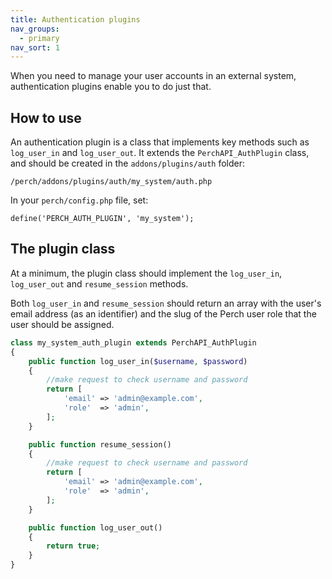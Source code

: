 ```yaml
---
title: Authentication plugins
nav_groups:
  - primary
nav_sort: 1
---
```


When you need to manage your user accounts in an external system, authentication plugins enable you to do just that.

## How to use

An authentication plugin is a class that implements key methods such as `log_user_in` and `log_user_out`. It extends the `PerchAPI_AuthPlugin` class, and should be created in the `addons/plugins/auth` folder:

```unix
/perch/addons/plugins/auth/my_system/auth.php
```

In your `perch/config.php` file, set:

```unix
define('PERCH_AUTH_PLUGIN', 'my_system');
```

## The plugin class

At a minimum, the plugin class should implement the `log_user_in`, `log_user_out` and `resume_session` methods.

Both `log_user_in` and `resume_session` should return an array with the user's email address (as an identifier) and the slug of the Perch user role that the user should be assigned.

```php
class my_system_auth_plugin extends PerchAPI_AuthPlugin
{
    public function log_user_in($username, $password)
    {
        //make request to check username and password
        return [
            'email' => 'admin@example.com',
            'role'  => 'admin',
        ];
    }

    public function resume_session()
    {
        //make request to check username and password
        return [
            'email' => 'admin@example.com',
            'role'  => 'admin',
        ];
    }

    public function log_user_out()
    {
        return true;
    }
}
```